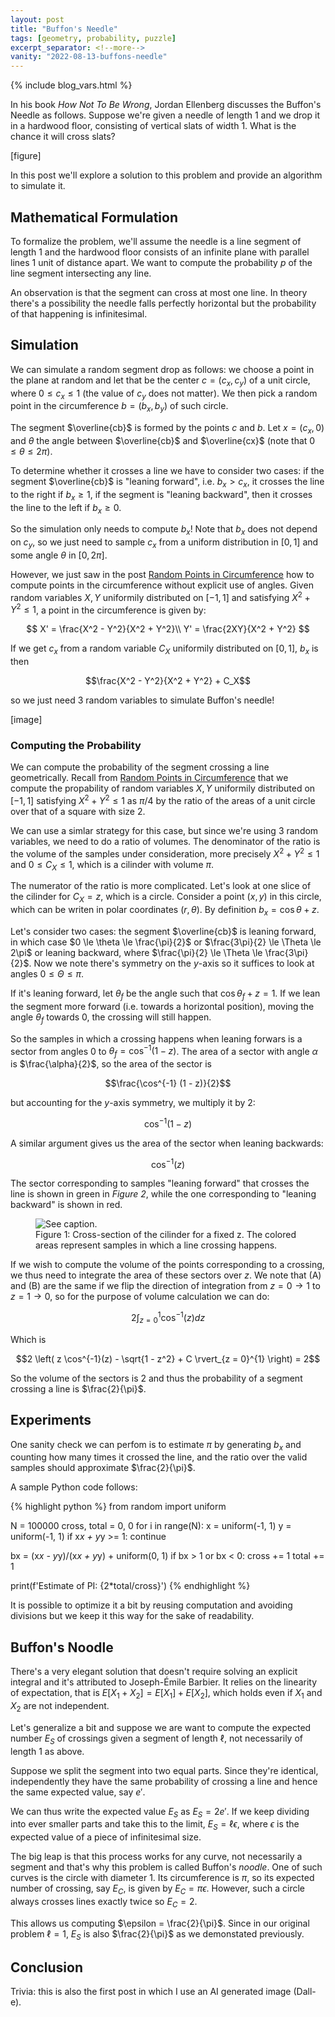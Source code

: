 ```yaml
---
layout: post
title: "Buffon's Needle"
tags: [geometry, probability, puzzle]
excerpt_separator: <!--more-->
vanity: "2022-08-13-buffons-needle"
---
```


{% include blog_vars.html %}

In his book *How Not To Be Wrong*, Jordan Ellenberg discusses the Buffon's Needle as follows. Suppose we're given a needle of length 1 and we drop it in a hardwood floor, consisting of vertical slats of width 1. What is the chance it will cross slats?

[figure]

In this post we'll explore a solution to this problem and provide an algorithm to simulate it.

<!--more-->

## Mathematical Formulation

To formalize the problem, we'll assume the needle is a line segment of length 1 and the hardwood floor consists of an infinite plane with parallel lines 1 unit of distance apart. We want to compute the probability $p$ of the line segment intersecting any line.

An observation is that the segment can cross at most one line. In theory there's a possibility the needle falls perfectly horizontal but the probability of that happening is infinitesimal.

## Simulation

We can simulate a random segment drop as follows: we choose a point in the plane at random and let that be the center $c = (c_x, c_y)$ of a unit circle, where $0 \le c_x \le 1$ (the value of $c_y$ does not matter). We then pick a random point in the circumference $b = (b_x, b_y)$ of such circle.

The segment $\overline{cb}$ is formed by the points $c$ and $b$. Let $x = (c_x, 0)$ and $\theta$ the angle between $\overline{cb}$ and $\overline{cx}$ (note that $0 \le \theta \le 2 \pi$).

To determine whether it crosses a line we have to consider two cases: if the segment $\overline{cb}$ is "leaning forward", i.e. $b_x \gt c_x$, it crosses the line to the right if $b_x \ge 1$, if the segment is "leaning backward", then it crosses the line to the left if $b_x \ge 0$.

So the simulation only needs to compute $b_x$! Note that $b_x$ does not depend on $c_y$, so we just need to sample $c_x$ from a uniform distribution in $[0, 1]$ and some angle $\theta$ in $[0, 2\pi]$.

However, we just saw in the post [Random Points in Circumference]({{blog}}/2022/08/01/random-points-in-circumference.html) how to compute points in the circumference without explicit use of angles. Given random variables $X, Y$ uniformily distributed on $[-1, 1]$ and satisfying $X^2 + Y^2 \le 1$, a point in the circumference is given by:

$$
X' = \frac{X^2 - Y^2}{X^2 + Y^2}\\
Y' = \frac{2XY}{X^2 + Y^2}
$$

If we get $c_x$ from a random variable $C_X$ uniformily distributed on $[0, 1]$, $b_x$ is then

$$\frac{X^2 - Y^2}{X^2 + Y^2} + C_X$$

so we just need 3 random variables to simulate Buffon's needle!

[image]

### Computing the Probability

We can compute the probability of the segment crossing a line geometrically. Recall from [Random Points in Circumference]({{blog}}/2022/08/01/random-points-in-circumference.html) that we compute the propability of random variables $X, Y$ uniformily distributed on $[-1, 1]$ satisfying $X^2 + Y^2 \le 1$ as $\pi/4$ by the ratio of the areas of a unit circle over that of a square with size 2.

We can use a simlar strategy for this case, but since we're using 3 random variables, we need to do a ratio of volumes. The denominator of the ratio is the volume of the samples under consideration, more precisely $X^2 + Y^2 \le 1$ and $0 \le C_X \le 1$, which is a cilinder with volume $\pi$.

The numerator of the ratio is more complicated. Let's look at one slice of the cilinder for $C_X = z$, which is a circle. Consider a point $(x, y)$ in this circle, which can be writen in polar coordinates $(r, \theta)$. By definition $b_x = \cos \theta + z$.

Let's consider two cases: the segment $\overline{cb}$ is leaning forward, in which case $0 \le \theta \le \frac{\pi}{2}$ or $\frac{3\pi}{2} \le \Theta \le 2\pi$ or leaning backward, where $\frac{\pi}{2} \le \Theta \le \frac{3\pi}{2}$. Now we note there's symmetry on the $y$-axis so it suffices to look at angles $0 \le \Theta \le \pi$.

If it's leaning forward, let $\theta_f$ be the angle such that $\cos \theta_f + z = 1$. If we lean the segment more forward (i.e. towards a horizontal position), moving the angle $\theta_f$ towards 0, the crossing will still happen.

So the samples in which a crossing happens when leaning forwars is a sector from angles $0$ to $\theta_f = \cos^{-1} (1 - z)$. The area of a sector with angle $\alpha$ is $\frac{\alpha}{2}$, so the area of the sector is

$$\frac{\cos^{-1} (1 - z)}{2}$$

but accounting for the $y$-axis symmetry, we multiply it by 2:

$$\cos^{-1} (1 - z)$$

A similar argument gives us the area of the sector when leaning backwards:

$$\cos^{-1} (z)$$

The sector corresponding to samples "leaning forward" that crosses the line is shown in green in *Figure 2*, while the one corresponding to "leaning backward" is shown in red.

<figure class="center_children">
  <img src="{{resources_path}}/circle.png" alt="See caption." />
  <figcaption>Figure 1: Cross-section of the cilinder for a fixed z. The colored areas represent samples in which a line crossing happens.</figcaption>
</figure>


If we wish to compute the volume of the points corresponding to a crossing, we thus need to integrate the area of these sectors over $z$. We note that (A) and (B) are the same if we flip the direction of integration from $z = 0 \rightarrow 1$ to $z = 1 \rightarrow 0$, so for the purpose of volume calculation we can do:

$$2 \int_{z=0}^{1} \cos^{-1} (z) dz$$

Which is

$$2 \left( z \cos^{-1}(z) - \sqrt{1 - z^2} + C \rvert_{z = 0}^{1} \right) = 2$$

So the volume of the sectors is 2 and thus the probability of a segment crossing a line is $\frac{2}{\pi}$.

## Experiments

One sanity check we can perfom is to estimate $\pi$ by generating $b_x$ and counting how many times it crossed the line, and the ratio over the valid samples should approximate $\frac{2}{\pi}$.

A sample Python code follows:

{% highlight python %}
from random import uniform

N = 100000
cross, total = 0, 0
for i in range(N):
  x = uniform(-1, 1)
  y = uniform(-1, 1)
  if x*x + y*y >= 1:
    continue

  bx = (x*x - y*y)/(x*x + y*y) + uniform(0, 1)
  if bx > 1 or bx < 0:
    cross += 1
  total += 1

print(f'Estimate of PI: {2*total/cross}')
{% endhighlight %}

It is possible to optimize it a bit by reusing computation and avoiding divisions but we keep it this way for the sake of readability.

## Buffon's Noodle

There's a very elegant solution that doesn't require solving an explicit integral and it's attributed to Joseph-Émile Barbier. It relies on the linearity of expectation, that is $E[X_1 + X_2] = E[X_1] + E[X_2]$, which holds even if $X_1$ and $X_2$ are not independent.

Let's generalize a bit and suppose we are want to compute the expected number $E_S$ of crossings given a segment of length $\ell$, not necessarily of length 1 as above.

Suppose we split the segment into two equal parts. Since they're identical, independently they have the same probability of crossing a line and hence the same expected value, say $e'$.

We can thus write the expected value $E_S$ as $E_S = 2 e'$. If we keep dividing into ever smaller parts and take this to the limit, $E_S = \ell \epsilon$, where $\epsilon$ is the expected value of a piece of infinitesimal size.

The big leap is that this process works for any curve, not necessarily a segment and that's why this problem is called Buffon's *noodle*. One of such curves is the circle with diameter 1. Its circumference is $\pi$, so its expected number of crossing, say $E_C$, is given by $E_C = \pi \epsilon$. However, such a circle always crosses lines exactly twice so $E_C = 2$.

This allows us computing $\epsilon = \frac{2}{\pi}$. Since in our original problem $\ell = 1$, $E_S$ is also $\frac{2}{\pi}$ as we demonstated previously.

## Conclusion



Trivia: this is also the first post in which I use an AI generated image (Dall-e).
